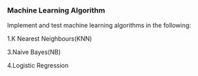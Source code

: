 ### Machine Learning Algorithm
<p>Implement and test machine learning algorithms in the following:
<p>1.K Nearest Neighbours(KNN)
<p> 
<p>3.Naive Bayes(NB)
<p>4.Logistic Regression
